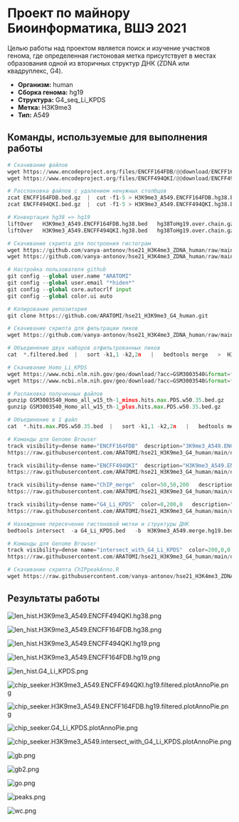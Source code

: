 # Проект по майнору Биоинформатика, ВШЭ 2021

Целью работы над проектом является поиск и изучение участков генома, где
определенная гистоновая метка присутствует в местах образования одной из вторичных структур ДНК (ZDNA или квадруплекс, G4).


* **Организм:** human
* **Сборка генома:** hg19
* **Структура:** G4_seq_Li_KPDS
* **Метка:** H3K9me3
* **Тип:** A549

## Команды, используемые для выполнения работы

```python
# Скачивание файлов
wget https://www.encodeproject.org/files/ENCFF164FDB/@@download/ENCFF164FDB.bed.gz
wget https://www.encodeproject.org/files/ENCFF494QKI/@@download/ENCFF494QKI.bed.gz

# Расспаковка файлов с удалением ненужных столбцов
zcat ENCFF164FDB.bed.gz  |  cut -f1-5 > H3K9me3_A549.ENCFF164FDB.hg38.bed
zcat ENCFF494QKI.bed.gz  |  cut -f1-5 > H3K9me3_A549.ENCFF494QKI.hg38.bed

# Конвертация hg38 => hg19
liftOver   H3K9me3_A549.ENCFF164FDB.hg38.bed   hg38ToHg19.over.chain.gz   H3K9me3_A549.ENCFF164FDB.hg19.bed   H3K9me3_A549.ENCFF164FDB.unmapped.bed
liftOver   H3K9me3_A549.ENCFF494QKI.hg38.bed   hg38ToHg19.over.chain.gz   H3K9me3_A549.ENCFF494QKI.hg19.bed   H3K9me3_A549.ENCFF494QKI.unmapped.bed

# Скачивание скрипта для построения гистограм
wget https://github.com/vanya-antonov/hse21_H3K4me3_ZDNA_human/raw/main/src/lib.R
wget https://github.com/vanya-antonov/hse21_H3K4me3_ZDNA_human/raw/main/src/len_hist.R

# Настройка пользователя github
git config --global user.name "ARATOMI"
git config --global user.email "*hiden*"
git config --global core.autocrlf input
git config --global color.ui auto

# Копирование репозитория
git clone https://github.com/ARATOMI/hse21_H3K9me3_G4_human.git

# Скачивание скрипта для фильтрации пиков
wget https://github.com/vanya-antonov/hse21_H3K4me3_ZDNA_human/raw/main/src/filter_peaks.R

# Объединение двух наборов отфильтрованных пиков
cat  *.filtered.bed  |   sort -k1,1 -k2,2n   |   bedtools merge   >  H3K9me3_A549.merge.hg19.bed

# Скачивание Homo_Li_KPDS
wget https://www.ncbi.nlm.nih.gov/geo/download/?acc=GSM3003540&format=file&file=GSM3003540_Homo_all_w15_th-1_minus%2Ehits%2Emax%2EPDS%2Ew50%2E35%2Ebed%2Egz
wget https://www.ncbi.nlm.nih.gov/geo/download/?acc=GSM3003540&format=file&file=GSM3003540_Human_all_w15_th-1_minus%2Ecov%2EPDS%2EbedGraph%2Egz

# Распаковка полученных файлов
gunzip GSM3003540_Homo_all_w15_th-1_minus.hits.max.PDS.w50.35.bed.gz
gunzip GSM3003540_Homo_all_w15_th-1_plus.hits.max.PDS.w50.35.bed.gz

# Объединение в 1 файл
cat  *.hits.max.PDS.w50.35.bed  |   sort -k1,1 -k2,2n   |   bedtools merge   >  G4_Li_KPDS.bed

# Команды для Genome Browser
track visibility=dense name="ENCFF164FDB"  description="3K9me3_A549.ENCFF164FDB.hg19.filtered.bed"
https://raw.githubusercontent.com/ARATOMI/hse21_H3K9me3_G4_human/main/data/H3K9me3_A549.ENCFF164FDB.hg19.filtered.bed

track visibility=dense name="ENCFF494QKI"  description="H3K9me3_A549.ENCFF494QKI.hg19.filtered.bed"
https://raw.githubusercontent.com/ARATOMI/hse21_H3K9me3_G4_human/main/data/H3K9me3_A549.ENCFF494QKI.hg19.filtered.bed

track visibility=dense name="ChIP_merge"  color=50,50,200   description="H3K9me3_A549.merge.hg19.bed"
https://raw.githubusercontent.com/ARATOMI/hse21_H3K9me3_G4_human/main/data/H3K9me3_A549.merge.hg19.bed

track visibility=dense name="G4_Li_KPDS"  color=0,200,0   description="G4_Li_KPDS.bed"
https://raw.githubusercontent.com/ARATOMI/hse21_H3K9me3_G4_human/main/data/G4_Li_KPDS.bed

# Нахождение пересечение гистоновой метки и структуры ДНК
bedtools intersect  -a G4_Li_KPDS.bed   -b  H3K9me3_A549.merge.hg19.bed  >  H3K9me3_A549.intersect_with_G4_Li_KPDS.bed

# Команды для Genome Browser
track visibility=dense name="intersect_with_G4_Li_KPDS"  color=200,0,0  description="H3K9me3_A549.intersect_with_G4_Li_KPDS.bed"
https://raw.githubusercontent.com/ARATOMI/hse21_H3K9me3_G4_human/main/data/H3K9me3_A549.intersect_with_G4_Li_KPDS.bed

# Скачивание скрипта ChIPpeakAnno.R
wget https://raw.githubusercontent.com/vanya-antonov/hse21_H3K4me3_ZDNA_human/main/src/ChIPpeakAnno.R


```

## Результаты работы

![len_hist.H3K9me3_A549.ENCFF494QKI.hg38.png](https://github.com/ARATOMI/hse21_H3K9me3_G4_human/raw/main/images/len_hist.H3K9me3_A549.ENCFF494QKI.hg38.png)

![len_hist.H3K9me3_A549.ENCFF164FDB.hg38.png](https://github.com/ARATOMI/hse21_H3K9me3_G4_human/raw/main/images/len_hist.H3K9me3_A549.ENCFF164FDB.hg38.png)

![len_hist.H3K9me3_A549.ENCFF494QKI.hg19.png](https://github.com/ARATOMI/hse21_H3K9me3_G4_human/raw/main/images/len_hist.H3K9me3_A549.ENCFF494QKI.hg19.png)

![len_hist.H3K9me3_A549.ENCFF164FDB.hg19.png](https://github.com/ARATOMI/hse21_H3K9me3_G4_human/raw/main/images/len_hist.H3K9me3_A549.ENCFF164FDB.hg19.png)

![len_hist.G4_Li_KPDS.png](https://github.com/ARATOMI/hse21_H3K9me3_G4_human/raw/main/images/len_hist.G4_Li_KPDS.png)

![chip_seeker.H3K9me3_A549.ENCFF494QKI.hg19.filtered.plotAnnoPie.png](https://github.com/ARATOMI/hse21_H3K9me3_G4_human/raw/main/images/chip_seeker.H3K9me3_A549.ENCFF494QKI.hg19.filtered.plotAnnoPie.png)

![chip_seeker.H3K9me3_A549.ENCFF164FDB.hg19.filtered.plotAnnoPie.png](https://github.com/ARATOMI/hse21_H3K9me3_G4_human/raw/main/images/chip_seeker.H3K9me3_A549.ENCFF164FDB.hg19.filtered.plotAnnoPie.png)

![chip_seeker.G4_Li_KPDS.plotAnnoPie.png](https://github.com/ARATOMI/hse21_H3K9me3_G4_human/raw/main/images/chip_seeker.G4_Li_KPDS.plotAnnoPie.png)

![chip_seeker.H3K9me3_A549.intersect_with_G4_Li_KPDS.plotAnnoPie.png](https://github.com/ARATOMI/hse21_H3K9me3_G4_human/raw/main/images/chip_seeker.H3K9me3_A549.intersect_with_G4_Li_KPDS.plotAnnoPie.png)

![gb.png](https://github.com/ARATOMI/hse21_H3K9me3_G4_human/raw/main/images/screenshots/gb.png)

![gb2.png](https://github.com/ARATOMI/hse21_H3K9me3_G4_human/raw/main/images/screenshots/gb2.png)

![go.png](https://github.com/ARATOMI/hse21_H3K9me3_G4_human/raw/main/images/screenshots/go.png)

![peaks.png](https://github.com/ARATOMI/hse21_H3K9me3_G4_human/raw/main/images/screenshots/peaks.png)

![wc.png](https://github.com/ARATOMI/hse21_H3K9me3_G4_human/raw/main/images/screenshots/wc.png)
